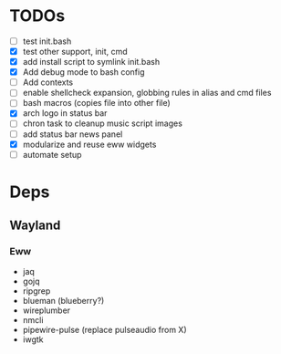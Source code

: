 # TODOs

- [ ] test init.bash
- [x] test other support, init, cmd
- [x] add install script to symlink init.bash
- [x] Add debug mode to bash config
- [ ] Add contexts
- [ ] enable shellcheck expansion, globbing rules in alias and cmd files
- [ ] bash macros (copies file into other file)
- [x] arch logo in status bar
- [ ] chron task to cleanup music script images
- [ ] add status bar news panel
- [x] modularize and reuse eww widgets
- [ ] automate setup

# Deps

## Wayland

### Eww
- jaq
- gojq
- ripgrep
- blueman (blueberry?)
- wireplumber
- nmcli
- pipewire-pulse (replace pulseaudio from X)
- iwgtk
